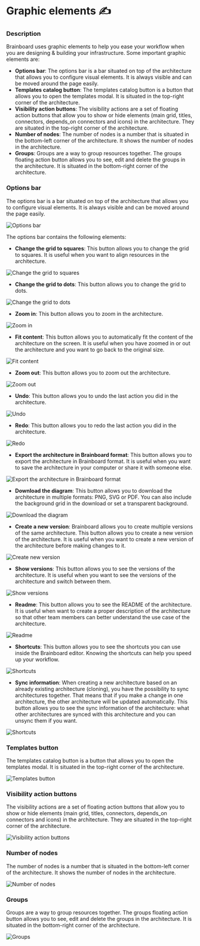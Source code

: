 # Graphic elements ✍️

### Description

Brainboard uses graphic elements to help you ease your workflow when you are designing & building your infrastructure. Some important graphic elements are:

* **Options bar**: The options bar is a bar situated on top of the architecture that allows you to configure visual elements. It is always visible and can be moved around the page easily.
* **Templates catalog button**: The templates catalog button is a button that allows you to open the templates modal. It is situated in the top-right corner of the architecture.
* **Visibility action buttons**: The visibility actions are a set of floating action buttons that allow you to show or hide elements (main grid, titles, connectors, depends\_on connectors and icons) in the architecture. They are situated in the top-right corner of the architecture.
* **Number of nodes**: The number of nodes is a number that is situated in the bottom-left corner of the architecture. It shows the number of nodes in the architecture.
* **Groups**: Groups are a way to group resources together. The groups floating action button allows you to see, edit and delete the groups in the architecture. It is situated in the bottom-right corner of the architecture.

### Options bar

The options bar is a bar situated on top of the architecture that allows you to configure visual elements. It is always visible and can be moved around the page easily.

![Options bar](../.gitbook/assets/options-bar.png)

The options bar contains the following elements:

* **Change the grid to squares**: This button allows you to change the grid to squares. It is useful when you want to align resources in the architecture.

![Change the grid to squares](../.gitbook/assets/squares.png)

* **Change the grid to dots**: This button allows you to change the grid to dots.

![Change the grid to dots](../.gitbook/assets/dots.png)

* **Zoom in**: This button allows you to zoom in the architecture.

![Zoom in](../.gitbook/assets/zoom-in.png)

* **Fit content**: This button allows you to automatically fit the content of the architecture on the screen. It is useful when you have zoomed in or out the architecture and you want to go back to the original size.

![Fit content](../.gitbook/assets/fit-content.png)

* **Zoom out**: This button allows you to zoom out the architecture.

![Zoom out](../.gitbook/assets/zoom-out.png)

* **Undo**: This button allows you to undo the last action you did in the architecture.

![Undo](../.gitbook/assets/undo.png)

* **Redo**: This button allows you to redo the last action you did in the architecture.

![Redo](../.gitbook/assets/redo.png)

* **Export the architecture in Brainboard format**: This button allows you to export the architecture in Brainboard format. It is useful when you want to save the architecture in your computer or share it with someone else.

![Export the architecture in Brainboard format](../.gitbook/assets/export-bb-format.png)

* **Download the diagram**: This button allows you to download the architecture in multiple formats: PNG, SVG or PDF. You can also include the background grid in the download or set a transparent background.

![Download the diagram](../.gitbook/assets/download.png)

* **Create a new version**: Brainboard allows you to create multiple versions of the same architecture. This button allows you to create a new version of the architecture. It is useful when you want to create a new version of the architecture before making changes to it.

![Create new version](../.gitbook/assets/create-new-version.png)

* **Show versions**: This button allows you to see the versions of the architecture. It is useful when you want to see the versions of the architecture and switch between them.

![Show versions](../.gitbook/assets/show-versions.png)

* **Readme**: This button allows you to see the README of the architecture. It is useful when want to create a proper description of the architecture so that other team members can better understand the use case of the architecture.

![Readme](<../.gitbook/assets/readme (1).png>)

* **Shortcuts**: This button allows you to see the shortcuts you can use inside the Brainboard editor. Knowing the shortcuts can help you speed up your workflow.

![Shortcuts](../.gitbook/assets/shortcuts.png)

* **Sync information**: When creating a new architecture based on an already existing architecture (cloning), you have the possibility to sync architectures together. That means that if you make a change in one architecture, the other architecture will be updated automatically. This button allows you to see the sync information of the architecture: what other architectures are synced with this architecture and you can unsync them if you want.

![Shortcuts](../.gitbook/assets/sync.png)

### Templates button

The templates catalog button is a button that allows you to open the templates modal. It is situated in the top-right corner of the architecture.

![Templates button](../.gitbook/assets/templates-button.png)

### Visibility action buttons

The visibility actions are a set of floating action buttons that allow you to show or hide elements (main grid, titles, connectors, depends\_on connectors and icons) in the architecture. They are situated in the top-right corner of the architecture.

![Visibility action buttons](../.gitbook/assets/visibility-action-buttons.png)

### Number of nodes

The number of nodes is a number that is situated in the bottom-left corner of the architecture. It shows the number of nodes in the architecture.

![Number of nodes](../.gitbook/assets/number-of-nodes.png)

### Groups

Groups are a way to group resources together. The groups floating action button allows you to see, edit and delete the groups in the architecture. It is situated in the bottom-right corner of the architecture.

![Groups](../.gitbook/assets/groups.png)
